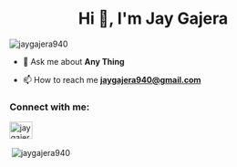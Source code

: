 <h1 align="center">Hi 👋, I'm Jay Gajera</h1>
<p align="left"> <img src="https://komarev.com/ghpvc/?username=jaygajera940&label=Profile%20views&color=0e75b6&style=flat" alt="jaygajera940" /> </p>

- 💬 Ask me about **Any Thing**

- 📫 How to reach me **jaygajera940@gmail.com**

<p align="left">
<h3 align="left">Connect with me:</h3>
<a href="https://twitter.com/jaygajera_" target="blank"><img align="center" src="https://cdn.jsdelivr.net/npm/simple-icons@3.0.1/icons/twitter.svg" alt="jaygajera_" height="30" width="40" /></a>
</p>

<p>&nbsp;<img align="center" src="https://github-readme-stats.vercel.app/api?username=jaygajera940&show_icons=true" alt="jaygajera940" /></p>

